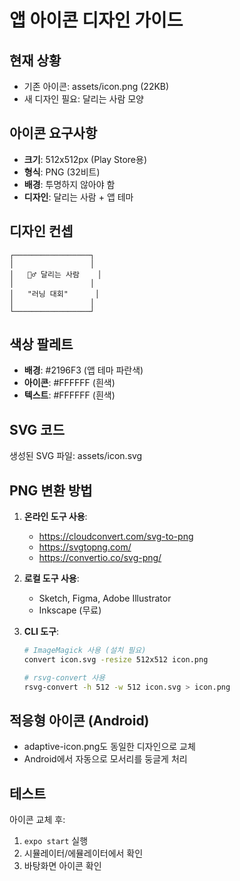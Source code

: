 # 앱 아이콘 디자인 가이드

## 현재 상황
- 기존 아이콘: assets/icon.png (22KB)
- 새 디자인 필요: 달리는 사람 모양

## 아이콘 요구사항
- **크기**: 512x512px (Play Store용)
- **형식**: PNG (32비트)
- **배경**: 투명하지 않아야 함
- **디자인**: 달리는 사람 + 앱 테마

## 디자인 컨셉
```
┌─────────────────┐
│                 │
│   🏃‍♂️ 달리는 사람    │
│                 │
│   "러닝 대회"      │
│                 │
└─────────────────┘
```

## 색상 팔레트
- **배경**: #2196F3 (앱 테마 파란색)
- **아이콘**: #FFFFFF (흰색)
- **텍스트**: #FFFFFF (흰색)

## SVG 코드
생성된 SVG 파일: assets/icon.svg

## PNG 변환 방법
1. **온라인 도구 사용**:
   - https://cloudconvert.com/svg-to-png
   - https://svgtopng.com/
   - https://convertio.co/svg-png/

2. **로컬 도구 사용**:
   - Sketch, Figma, Adobe Illustrator
   - Inkscape (무료)

3. **CLI 도구**:
   ```bash
   # ImageMagick 사용 (설치 필요)
   convert icon.svg -resize 512x512 icon.png
   
   # rsvg-convert 사용
   rsvg-convert -h 512 -w 512 icon.svg > icon.png
   ```

## 적응형 아이콘 (Android)
- adaptive-icon.png도 동일한 디자인으로 교체
- Android에서 자동으로 모서리를 둥글게 처리

## 테스트
아이콘 교체 후:
1. `expo start` 실행
2. 시뮬레이터/에뮬레이터에서 확인
3. 바탕화면 아이콘 확인